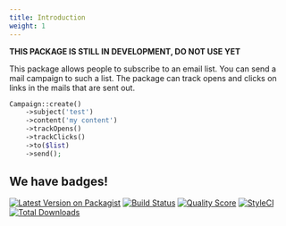 ```yaml
---
title: Introduction
weight: 1
---
```


**THIS PACKAGE IS STILL IN DEVELOPMENT, DO NOT USE YET**

This package allows people to subscribe to an email list. You can send a mail campaign to such a list. The package can track opens and clicks on links in the mails that are sent out.

```php
Campaign::create()
    ->subject('test')
    ->content('my content')
    ->trackOpens()
    ->trackClicks()
    ->to($list)
    ->send();
```

## We have badges!

[![Latest Version on Packagist](https://img.shields.io/packagist/v/spatie/laravel-mass-mailing.svg?style=flat-square)](https://packagist.org/packages/spatie/laravel-email-campaigns)
[![Build Status](https://img.shields.io/travis/spatie/laravel-mass-mailing/master.svg?style=flat-square)](https://travis-ci.org/spatie/laravel-email-campaigns)
[![Quality Score](https://img.shields.io/scrutinizer/g/spatie/laravel-mass-mailing.svg?style=flat-square)](https://scrutinizer-ci.com/g/spatie/laravel-email-campaigns)
[![StyleCI](https://github.styleci.io/repos/210674796/shield?branch=master)](https://github.styleci.io/repos/210674796)
[![Total Downloads](https://img.shields.io/packagist/dt/spatie/laravel-mass-mailing.svg?style=flat-square)](https://packagist.org/packages/spatie/laravel-email-campaigns)
